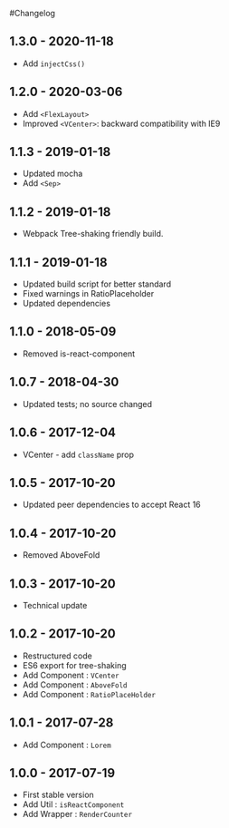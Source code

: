 #Changelog 

## 1.3.0 - 2020-11-18
- Add `injectCss()`

## 1.2.0 - 2020-03-06
- Add `<FlexLayout>`
- Improved `<VCenter>`: backward compatibility with IE9 

## 1.1.3 - 2019-01-18
- Updated mocha
- Add `<Sep>`

## 1.1.2 - 2019-01-18
- Webpack Tree-shaking friendly build.

## 1.1.1 - 2019-01-18
- Updated build script for better standard
- Fixed warnings in RatioPlaceholder
- Updated dependencies

## 1.1.0 - 2018-05-09
- Removed is-react-component

## 1.0.7 - 2018-04-30
- Updated tests; no source changed

## 1.0.6 - 2017-12-04
- VCenter - add `className` prop

## 1.0.5 - 2017-10-20
- Updated peer dependencies to accept React 16

## 1.0.4 - 2017-10-20
- Removed AboveFold

## 1.0.3 - 2017-10-20
- Technical update

## 1.0.2 - 2017-10-20
- Restructured code
- ES6 export for tree-shaking
- Add Component : `VCenter`
- Add Component : `AboveFold`
- Add Component : `RatioPlaceHolder`

## 1.0.1 - 2017-07-28
- Add Component : `Lorem`

## 1.0.0 - 2017-07-19
- First stable version
- Add Util : `isReactComponent`
- Add Wrapper : `RenderCounter`
